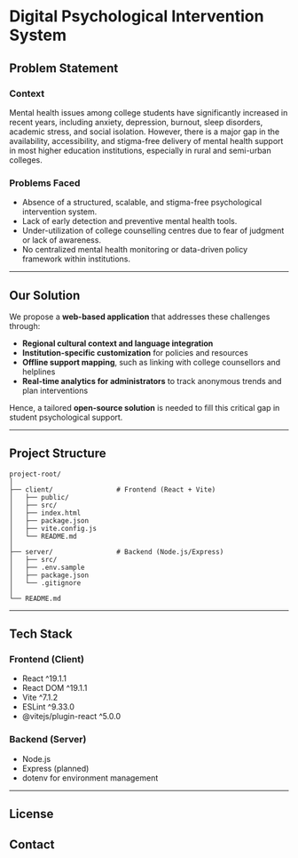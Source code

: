 # Digital Psychological Intervention System

## Problem Statement

### Context
Mental health issues among college students have significantly increased in recent years, including anxiety, depression, burnout, sleep disorders, academic stress, and social isolation. However, there is a major gap in the availability, accessibility, and stigma-free delivery of mental health support in most higher education institutions, especially in rural and semi-urban colleges.

### Problems Faced
- Absence of a structured, scalable, and stigma-free psychological intervention system.  
- Lack of early detection and preventive mental health tools.  
- Under-utilization of college counselling centres due to fear of judgment or lack of awareness.  
- No centralized mental health monitoring or data-driven policy framework within institutions.  

---

## Our Solution
We propose a **web-based application** that addresses these challenges through:

- **Regional cultural context and language integration**  
- **Institution-specific customization** for policies and resources  
- **Offline support mapping**, such as linking with college counsellors and helplines  
- **Real-time analytics for administrators** to track anonymous trends and plan interventions  

Hence, a tailored **open-source solution** is needed to fill this critical gap in student psychological support.  

---

## Project Structure

    project-root/
    │
    ├── client/                # Frontend (React + Vite)
    │   ├── public/
    │   ├── src/
    │   ├── index.html
    │   ├── package.json
    │   ├── vite.config.js
    │   └── README.md
    │
    ├── server/                # Backend (Node.js/Express)
    │   ├── src/
    │   ├── .env.sample
    │   ├── package.json
    │   └── .gitignore
    │
    └── README.md


---

## Tech Stack

### Frontend (Client)
- React ^19.1.1  
- React DOM ^19.1.1  
- Vite ^7.1.2  
- ESLint ^9.33.0  
- @vitejs/plugin-react ^5.0.0  

### Backend (Server)
- Node.js  
- Express (planned)  
- dotenv for environment management  

---

## License


## Contact


